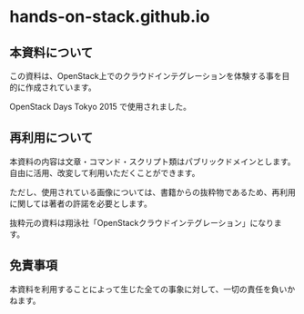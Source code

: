 # hands-on-stack.github.io

## 本資料について

この資料は、OpenStack上でのクラウドインテグレーションを体験する事を目的に作成されています。

OpenStack Days Tokyo 2015 で使用されました。


## 再利用について

本資料の内容は文章・コマンド・スクリプト類はパブリックドメインとします。自由に活用、改変して利用いただくことができます。

ただし、使用されている画像については、書籍からの抜粋物であるため、再利用に関しては著者の許諾を必要とします。

抜粋元の資料は翔泳社「OpenStackクラウドインテグレーション」になります。


## 免責事項

本資料を利用することによって生じた全ての事象に対して、一切の責任を負いかねます。
